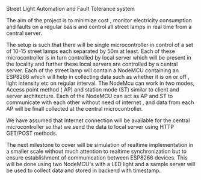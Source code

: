 Street Light Automation and Fault Tolerance system

The aim of the project is to minimize cost , monitor electricity consumption and faults on a regular basis and control all street lamps in real time from a central server.

The setup is such that there will be single microcontroller in control of a set of 10-15 street lamps each separated by 50m at least. Each of these microcontroller is in turn controlled by local server which will be present in the locality and further these local servers are controlled by a central server.
Each of the street lamp will contain a NodeMCU containing an ESP8266 which will help in collecting data such as whether it is on or off , light intensity etc on regular interval. 
The NodeMcu can work in two modes, Access point method ( AP) and station mode (ST) similar to client and server architecture.
Each of the NodeMCU can act as AP and ST to communicate with each other without need of internet , and data from each AP will be finall collected at the central microcontroller.

 We have assumed that Internet connection will be available for the central microcontroller so that we send the data to local server using HTTP GET/POST methods.

 The next milestone to cover will be simulation of realtime implementation in a smaller scale without much attention to realtime synchronization but to ensure establishment of communication between ESP8266 devices.
This will be done using two NodeMCU's with a LED light and a sample server will be used to collect data and stored in backend with timestamp.


